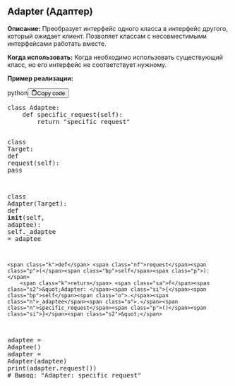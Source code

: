 <h2>Adapter (Адаптер)</h2>
<p><strong>Описание:</strong> Преобразует интерфейс одного класса в интерфейс другого, который ожидает клиент.
Позволяет классам с несовместимыми интерфейсами работать вместе.</p>
<p><strong>Когда использовать:</strong> Когда необходимо использовать существующий класс, но его интерфейс не соответствует нужному.</p>
<p><strong>Пример реализации:</strong></p>
<div class="code-element"><div class="lang-line"><text>python</text><button class="copy-button"id="codebfc54a0446b99eeb2b2b0dde73745ab0b"onclick="copyCode(codebfc54a0446b99eeb2b2b0dde73745ab0, codebfc54a0446b99eeb2b2b0dde73745ab0b)"><svg stroke="currentColor"fill="none"stroke-width="2"viewBox="0 0 24 24"stroke-linecap="round"stroke-linejoin="round"class="h-4 w-4"height="1em"width="1em"xmlns="http://www.w3.org/2000/svg"><path d="M16 4h2a2 2 0 0 1 2 2v14a2 2 0 0 1-2 2H6a2 2 0 0 1-2-2V6a2 2 0 0 1 2-2h2"></path><rect x="8" y="2" width="8" height="4" rx="1" ry="1"></rect></svg><text>Copy code</text></button></div><div class="code" id="codebfc54a0446b99eeb2b2b0dde73745ab0"><div class="highlight"><pre><span></span><span class="k">class</span> <span class="nc">Adaptee</span><span class="p">:</span>
    <span class="k">def</span> <span class="nf">specific_request</span><span class="p">(</span><span class="bp">self</span><span class="p">):</span>
        <span class="k">return</span> <span class="s2">&quot;specific request&quot;</span>

<span class="k">class</span> <span class="nc">Target</span><span class="p">:</span>
    <span class="k">def</span> <span class="nf">request</span><span class="p">(</span><span class="bp">self</span><span class="p">):</span>
        <span class="k">pass</span>

<span class="k">class</span> <span class="nc">Adapter</span><span class="p">(</span><span class="n">Target</span><span class="p">):</span>
    <span class="k">def</span> <span class="fm">__init__</span><span class="p">(</span><span class="bp">self</span><span class="p">,</span> <span class="n">adaptee</span><span class="p">):</span>
        <span class="bp">self</span><span class="o">.</span><span class="n">_adaptee</span> <span class="o">=</span> <span class="n">adaptee</span>

    <span class="k">def</span> <span class="nf">request</span><span class="p">(</span><span class="bp">self</span><span class="p">):</span>
        <span class="k">return</span> <span class="sa">f</span><span class="s2">&quot;Adapter: </span><span class="si">{</span><span class="bp">self</span><span class="o">.</span><span class="n">_adaptee</span><span class="o">.</span><span class="n">specific_request</span><span class="p">()</span><span class="si">}</span><span class="s2">&quot;</span>

<span class="n">adaptee</span> <span class="o">=</span> <span class="n">Adaptee</span><span class="p">()</span>
<span class="n">adapter</span> <span class="o">=</span> <span class="n">Adapter</span><span class="p">(</span><span class="n">adaptee</span><span class="p">)</span>
<span class="nb">print</span><span class="p">(</span><span class="n">adapter</span><span class="o">.</span><span class="n">request</span><span class="p">())</span>  <span class="c1"># Вывод: &quot;Adapter: specific request&quot;</span>
</pre></div></div></div>